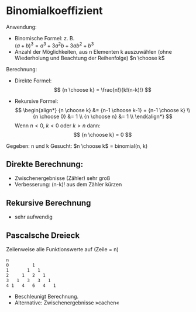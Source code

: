 # Binomialkoeffizient

Anwendung:
- Binomische Formel: z. B. \
  $(a + b)^3 = a^3 + 3a^2b + 3 ab^2 + b^3$
- Anzahl der Möglichkeiten, aus n Elementen k auszuwählen (ohne Wiederholung und Beachtung der Reihenfolge) $n \choose k$

Berechnung:

- Direkte Formel:
  $$
  {n \choose k} = \frac{n!}{k!(n-k)!}
  $$

- Rekursive Formel:
  $$
  \begin{align*}
  {n \choose k} &= {n-1 \choose k-1} + {n-1 \choose k} \\
  {n \choose 0} &= 1 \\
  {n \choose n} &= 1 \\
  \end{align*}
  $$
  Wenn $n < 0$, $k < 0$ oder $k > n$ dann:
  $$
  {n \choose k} = 0
  $$

Gegeben: n und k
Gesucht: $n \choose k$ = binomial(n, k)

## Direkte Berechnung:
- Zwischenergebnisse (Zähler) sehr groß
- Verbesserung: (n-k)! aus dem Zähler kürzen

## Rekursive Berechnung
- sehr aufwendig

## Pascalsche Dreieck

Zeilenweise alle Funktionswerte auf (Zeile = n)

~~~
n
0         1
1       1   1
2     1   2   1
3   1   3   3   1
4 1   4   6   4   1
~~~

- Beschleunigt Berechnung.
- Alternative: Zwischenergebnisse »cachen«